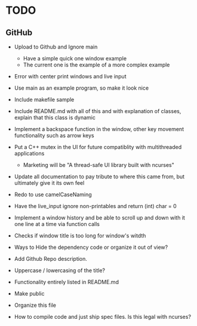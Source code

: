 #  TODO

## GitHub
- Upload to Github and Ignore main
    - Have a simple quick one window example
    - The current one is the example of a more complex example

- Error with center print windows and live input
- Use main as an example program, so make it look nice
- Include makefile sample
- Include README.md with all of this and with explanation of classes, explain that this class is dynamic
- Implement a backspace function in the window, other key movement functionality such as arrow keys
- Put a C++ mutex in the UI for future compatiblity with multithreaded applications
    - Marketing will be "A thread-safe UI library built with ncurses"
- Update all documentation to pay tribute to where this came from, but ultimately give it its own feel
- Redo to use camelCaseNaming
- Have the live_input ignore non-printables and return (int) char = 0
- Implement a window history and be able to scroll up and down with it one line at a time via function calls
- Checks if window title is too long for window's witdth
- Ways to Hide the dependency code or organize it out of view?

- Add Github Repo description.
- Uppercase / lowercasing of the title?

- Functionality entirely listed in README.md

- Make public

- Organize this file

- How to compile code and just ship spec files.  Is this legal with ncurses?
